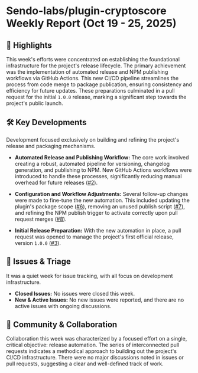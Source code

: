 # Sendo-labs/plugin-cryptoscore Weekly Report (Oct 19 - 25, 2025)

## 🚀 Highlights
This week's efforts were concentrated on establishing the foundational infrastructure for the project's release lifecycle. The primary achievement was the implementation of automated release and NPM publishing workflows via GitHub Actions. This new CI/CD pipeline streamlines the process from code merge to package publication, ensuring consistency and efficiency for future updates. These preparations culminated in a pull request for the initial `1.0.0` release, marking a significant step towards the project's public launch.

## 🛠️ Key Developments
Development focused exclusively on building and refining the project's release and packaging mechanisms.

- **Automated Release and Publishing Workflow:** The core work involved creating a robust, automated pipeline for versioning, changelog generation, and publishing to NPM. New GitHub Actions workflows were introduced to handle these processes, significantly reducing manual overhead for future releases ([#2](https://github.com/Sendo-labs/plugin-cryptoscore/pull/2)).

- **Configuration and Workflow Adjustments:** Several follow-up changes were made to fine-tune the new automation. This included updating the plugin's package scope ([#6](https://github.com/Sendo-labs/plugin-cryptoscore/pull/6)), removing an unused publish script ([#7](https://github.com/Sendo-labs/plugin-cryptoscore/pull/7)), and refining the NPM publish trigger to activate correctly upon pull request merges ([#8](https://github.com/Sendo-labs/plugin-cryptoscore/pull/8)).

- **Initial Release Preparation:** With the new automation in place, a pull request was opened to manage the project's first official release, version `1.0.0` ([#3](https://github.com/Sendo-labs/plugin-cryptoscore/pull/3)).

## 🐛 Issues & Triage
It was a quiet week for issue tracking, with all focus on development infrastructure.

- **Closed Issues:** No issues were closed this week.
- **New & Active Issues:** No new issues were reported, and there are no active issues with ongoing discussions.

## 💬 Community & Collaboration
Collaboration this week was characterized by a focused effort on a single, critical objective: release automation. The series of interconnected pull requests indicates a methodical approach to building out the project's CI/CD infrastructure. There were no major discussions noted in issues or pull requests, suggesting a clear and well-defined track of work.